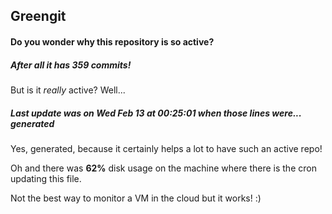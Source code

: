 ## Greengit

#### Do you wonder why this repository is so active?

##### After all it has 359 commits!

But is it *really* active? Well...

##### Last update was on Wed Feb 13 at 00:25:01 when those lines were... generated

Yes, generated, because it certainly helps a lot to have such an active repo!

Oh and there was **62%** disk usage on the machine
where there is the cron updating this file.

Not the best way to monitor a VM in the cloud but it works! :)
